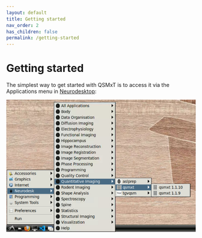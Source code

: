 ```yaml
---
layout: default
title: Getting started
nav_order: 2
has_children: false
permalink: /getting-started
---
```


<head>
  <link rel="stylesheet" href="https://maxcdn.bootstrapcdn.com/bootstrap/3.4.1/css/bootstrap.min.css">
  <script src="https://ajax.googleapis.com/ajax/libs/jquery/3.6.0/jquery.min.js"></script>
  <script src="https://maxcdn.bootstrapcdn.com/bootstrap/3.4.1/js/bootstrap.min.js"></script>
</head>

# Getting started

The simplest way to get started with QSMxT is to access it via the Applications menu in <a href="#" data-placement="top" data-toggle="popover" data-trigger="hover focus" data-content="An interactive analysis environment for Neuroimaging. Available <a href='https://neurodesktop.org/' target='_blank'>here</a>.">Neurodesktop</a>:

![Neurodesktop applications menu with QSMxT](/images/neurodesktop-applications-menu.jpg)

<script>
$(document).ready(function(){
    $('[data-toggle="popover"]').popover();   
});
$("[data-toggle=popover]")
.popover({html:true})
</script>

